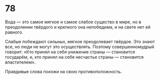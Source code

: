 # 78

Вода — это самое мягкое и самое слабое существо в мире, но в преодолении твёрдого и крепкого она непобедима, и на свете нет ей равного.

Слабые побеждают сильных, мягкое преодолевает твёрдое. Это знают все, но люди не могут это осуществлять. Поэтому совершенномудрый говорит: «Кто принял на себя унижение страны — становится государём, и, кто принял на себя несчастье страны — становится властителем».

Правдивые слова похожи на свою противоположность.